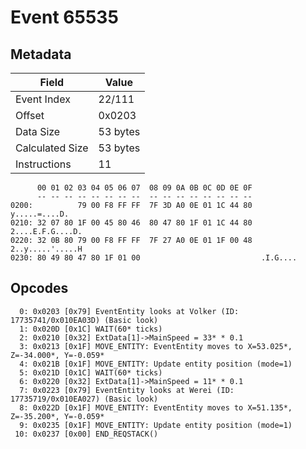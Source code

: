 # Event 65535

## Metadata

| Field           | Value    |
|-----------------|----------|
| Event Index     | 22/111   |
| Offset          | 0x0203   |
| Data Size       | 53 bytes |
| Calculated Size | 53 bytes |
| Instructions    | 11       |

```
      00 01 02 03 04 05 06 07  08 09 0A 0B 0C 0D 0E 0F
      -- -- -- -- -- -- -- --  -- -- -- -- -- -- -- --
0200:          79 00 F8 FF FF  7F 3D A0 0E 01 1C 44 80     y.....=....D.
0210: 32 07 80 1F 00 45 80 46  80 47 80 1F 01 1C 44 80  2....E.F.G....D.
0220: 32 0B 80 79 00 F8 FF FF  7F 27 A0 0E 01 1F 00 48  2..y.....'.....H
0230: 80 49 80 47 80 1F 01 00                           .I.G....        
```

## Opcodes

```
  0: 0x0203 [0x79] EventEntity looks at Volker (ID: 17735741/0x010EA03D) (Basic look)
  1: 0x020D [0x1C] WAIT(60* ticks)
  2: 0x0210 [0x32] ExtData[1]->MainSpeed = 33* * 0.1
  3: 0x0213 [0x1F] MOVE_ENTITY: EventEntity moves to X=53.025*, Z=-34.000*, Y=-0.059*
  4: 0x021B [0x1F] MOVE_ENTITY: Update entity position (mode=1)
  5: 0x021D [0x1C] WAIT(60* ticks)
  6: 0x0220 [0x32] ExtData[1]->MainSpeed = 11* * 0.1
  7: 0x0223 [0x79] EventEntity looks at Werei (ID: 17735719/0x010EA027) (Basic look)
  8: 0x022D [0x1F] MOVE_ENTITY: EventEntity moves to X=51.135*, Z=-35.200*, Y=-0.059*
  9: 0x0235 [0x1F] MOVE_ENTITY: Update entity position (mode=1)
 10: 0x0237 [0x00] END_REQSTACK()
```
